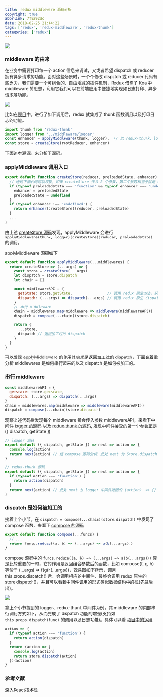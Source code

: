 ```yaml
---
title: redux middleware 源码分析
copyright: true
abbrlink: 7f9a92dc
date: 2018-02-25 21:44:22
tags: ['redux', 'redux-middleware', 'redux-thunk']
categories: ['redux']
---
```


![](http://oqhtscus0.bkt.clouddn.com/39bbe72c55363dedf1f69673a58e01cb.jpg-muyy)

<!--more-->

### middleware 的由来

在业务中需要打印每一个 action 信息来调试，又或者希望 dispatch 或 reducer 拥有异步请求的功能。面对这些场景时，一个个修改 dispatch 或 reducer 代码有些乏力，我们需要一个可组合的、自由增减的插件机制，Redux 借鉴了 Koa 中 middleware 的思想，利用它我们可以在前端应用中便捷地实现如日志打印、异步请求等功能。

![](http://oqhtscus0.bkt.clouddn.com/4ab33429ea461ba24367cc062039836c.jpg-200)

比如在[项目](https://github.com/MuYunyun/reactSPA/blob/274c00870853638fb0f77df8497f911eb560b617/src/client/store/configureStore.dev.js#L14)中，进行了如下调用后，redux 就集成了 thunk 函数调用以及打印日志的功能。

```js
import thunk from 'redux-thunk'
import logger from '../middleware/logger'
const enhancer = applyMiddleware(thunk, logger),  // 以 redux-thunk、logger 中间件为例介绍中间件的使用
const store = createStore(rootReducer, enhancer)
```

下面追本溯源，来分析下源码。

### applyMiddleware 调用入口

```js
export default function createStore(reducer, preloadedState, enhancer) {
  // 通过下面代码可以发现，如果 createStore 传入 2 个参数，第二个参数相当于就是 enhancer
  if (typeof preloadedState === 'function' && typeof enhancer === 'undefined') {
    enhancer = preloadedState
    preloadedState = undefined
  }
  if (typeof enhancer !== 'undefined') {
    return enhancer(createStore)(reducer, preloadedState)
  }
  ...
}
```

由上述 [createStore 源码](https://github.com/reactjs/redux/blob/55e77e88c98723f1883929458bb0144430108143/src/createStore.js#L33)发现，applyMiddleware 会进行 `applyMiddleware(thunk, logger)(createStore)(reducer, preloadedState)` 的调用。

[applyMiddleware 源码](https://github.com/reactjs/redux/blob/55e77e88c98723f1883929458bb0144430108143/src/applyMiddleware.js#L20)如下

```js
export default function applyMiddleware(...middlewares) {
  return createStore => (...args) => {
    const store = createStore(...args)
    let dispatch = store.dispatch
    let chain = []

    const middlewareAPI = {
      getState: store.getState,                // 调用 redux 原生方法，获取状态
      dispatch: (...args) => dispatch(...args) // 调用 redux 原生 dispatch 方法
    }
    // 串行 middleware
    chain = middlewares.map(middleware => middleware(middlewareAPI))
    dispatch = compose(...chain)(store.dispatch)

    return {
      ...store,
      dispatch // 返回加工过的 dispatch
    }
  }
}
```

可以发现 applyMiddleware 的作用其实就是返回加工过的 dispatch，下面会着重分析 middlewares 是如何串行起来的以及 dispatch 是如何被加工的。

### 串行 middleware

```js
const middlewareAPI = {
  getState: store.getState,
  dispatch: (...args) => dispatch(...args)
}
chain = middlewares.map(middleware => middleware(middlewareAPI))
dispatch = compose(...chain)(store.dispatch)
```

观察上述代码后发现每个 middleware 都会传入参数 middlewareAPI，来看下中间件 [logger 的源码](https://github.com/MuYunyun/reactSPA/blob/274c00870853638fb0f77df8497f911eb560b617/src/client/middleware/logger.js#L1) 以及 [redux-thunk 的源码](https://github.com/gaearon/redux-thunk/blob/master/src/index.js), 发现中间件接受的第一个参数正是 ({ dispatch, getState })

```js
// logger 源码
export default ({ dispatch, getState }) => next => action => {
  console.log(action)
  return next(action) // 经 compose 源码分析，此处 next 为 Store.dispatch
}
```

```js
// redux-thunk 源码
export default ({ dispatch, getState }) => next => action => {
  if (typeof action === 'function') {
    return action(dispatch)
  }
  return next(action) // 此处 next 为 logger 中间件返回的 (action） => {} 函数
}
```

### dispatch 是如何被加工的

接着上个小节，在 `dispatch = compose(...chain)(store.dispatch)` 中发现了 compose 函数，来看下 [compose 的源码](https://github.com/reactjs/redux/blob/55e77e88c98723f1883929458bb0144430108143/src/compose.js#L12)

```js
export default function compose(...funcs) {
  // ...
  return funcs.reduce((a, b) => (...args) => a(b(...args)))
}
```

compose 源码中的 `funcs.reduce((a, b) => (...args) => a(b(...args)))` 算是比较重要的一句，它的作用是返回组合参数后的函数，比如 compose(f, g, h) 等价于 (...args) => f(g(h(...args)))，效果图如下所示，调用 this.props.dispatch() 后，会调用相应的中间件，最终会调用 redux 原生的 store.dispatch()，并且可以看到中间件调用的形式类似数据结构中的栈(先进后出)。

![](http://oqhtscus0.bkt.clouddn.com/201a9431b32d9d9ac2ad5f6712206b3a.jpg-300)

拿上个小节提到的 logger、redux-thunk 中间件为例，其 middleware 的内部串行调用方式如下，从而完成了 dispatch 功能的增强(支持如 `this.props.dispatch(func)` 的调用以及日志功能)。具体可以看 [项目中的运用](https://github.com/MuYunyun/reactSPA/blob/274c00870853638fb0f77df8497f911eb560b617/src/common/pages/music/index.js#L35)

```js
action => {
  if (typeof action === 'function') {
    return action(dispatch)
  }
  return (action => {
    console.log(action)
    return store.dispatch(action)
  })(action)
}
```

### 参考文献

深入React技术栈